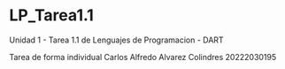 # LP_Tarea1.1
Unidad 1 - Tarea 1.1 de Lenguajes de Programacion - DART

Tarea de forma individual
Carlos Alfredo Alvarez Colindres 20222030195